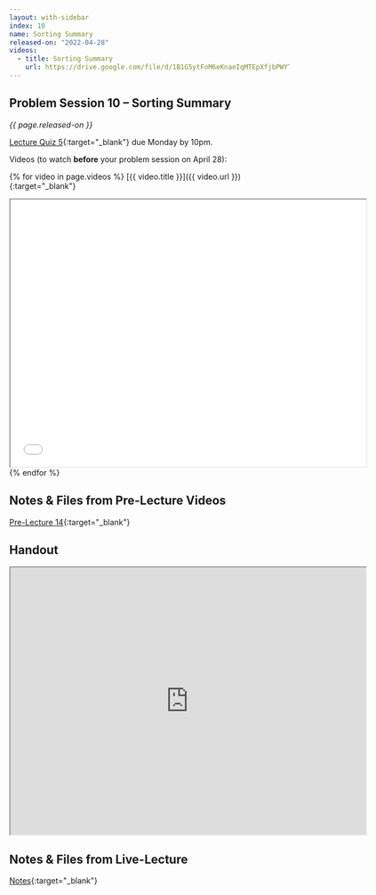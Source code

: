 ```yaml
---
layout: with-sidebar
index: 10
name: Sorting Summary
released-on: "2022-04-28"
videos:
  - title: Sorting Summary
    url: https://drive.google.com/file/d/1B1G5ytFoM6eKnaeIqMTEpXfjbPWYToYg
---
```


## Problem Session 10 – Sorting Summary	

_{{ page.released-on }}_  

[Lecture Quiz 5](https://www.gradescope.com/courses/381276/assignments/2016131/){:target="_blank"} due Monday by 10pm.

Videos (to watch **before** your problem session on April 28):

{% for video in page.videos %}
[{{ video.title }}]({{ video.url }}){:target="_blank"}

<iframe src="{{ video.url }}/preview" width="640" height="480" allow="autoplay"></iframe>
{% endfor %}

## Notes & Files from Pre-Lecture Videos

[Pre-Lecture 14](https://github.com/ucsd-cse12-sp22/ucsd-cse12-sp22.github.io/tree/main/_pre-lectures/lecture-14){:target="_blank"}

## Handout

<iframe src="https://drive.google.com/file/d/1QEZGzxLfPeRS2USH4MTxpnbNTNGU4A-J/preview" width="640" height="480" allow="autoplay"></iframe>

## Notes & Files from Live-Lecture

[Notes](https://github.com/ucsd-cse12-sp22/ucsd-cse12-sp22.github.io/tree/main/_lectures/lecture-10){:target="_blank"}

